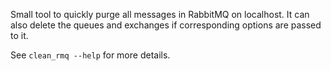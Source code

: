 Small tool to quickly purge all messages in RabbitMQ on localhost. It can also delete the queues and exchanges if corresponding options are passed to it.

See `clean_rmq --help` for more details.